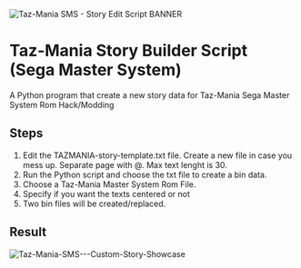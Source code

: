 ![Taz-Mania SMS - Story Edit Script BANNER](https://github.com/zigaudrey/TAZMANIA-story-builder-SMS/assets/129554573/8fa932c3-fa10-48b2-8a0c-fa660d01f708)

# Taz-Mania Story Builder Script (Sega Master System)
A Python program that create a new story data for Taz-Mania Sega Master System Rom Hack/Modding

## Steps
1) Edit the TAZMANIA-story-template.txt file. Create a new file in case you mess up.
Separate page with @. Max text lenght is 30.
2) Run the Python script and choose the txt file to create a bin data.
3) Choose a Taz-Mania Master System Rom File.
4) Specify if you want the texts centered or not
6) Two bin files will be created/replaced.

## Result
![Taz-Mania-SMS---Custom-Story-Showcase](https://github.com/zigaudrey/TAZMANIA-story-builder-SMS/assets/129554573/77d21397-2d00-4778-af68-290ad1b24014)
